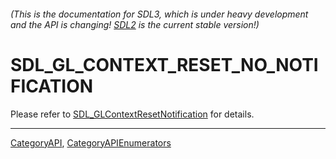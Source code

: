 ###### (This is the documentation for SDL3, which is under heavy development and the API is changing! [SDL2](https://wiki.libsdl.org/SDL2/) is the current stable version!)
# SDL_GL_CONTEXT_RESET_NO_NOTIFICATION

Please refer to [SDL_GLContextResetNotification](SDL_GLContextResetNotification) for details.

----
[CategoryAPI](CategoryAPI), [CategoryAPIEnumerators](CategoryAPIEnumerators)

